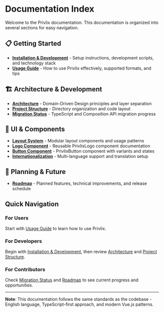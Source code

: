 # Documentation Index

Welcome to the Privlix documentation. This documentation is organized into several sections for easy navigation.

## 📋 Getting Started

- **[Installation & Development](installation.md)** - Setup instructions, development scripts, and technology stack
- **[Usage Guide](usage.md)** - How to use Privlix effectively, supported formats, and tips

## 🏗️ Architecture & Development

- **[Architecture](architecture.md)** - Domain-Driven Design principles and layer separation
- **[Project Structure](project-structure.md)** - Directory organization and code layout
- **[Migration Status](migration-status.md)** - TypeScript and Composition API migration progress

## 🎨 UI & Components

- **[Layout System](layout-system.md)** - Modular layout components and usage patterns
- **[Logo Component](logo_usage.md)** - Reusable PrivlixLogo component documentation
- **[Button Component](button-component.md)** - PrivlixButton component with variants and states
- **[Internationalization](i18n.md)** - Multi-language support and translation setup

## 🚀 Planning & Future

- **[Roadmap](roadmap.md)** - Planned features, technical improvements, and release schedule

## Quick Navigation

### For Users

Start with [Usage Guide](usage.md) to learn how to use Privlix.

### For Developers

Begin with [Installation & Development](installation.md), then review [Architecture](architecture.md) and [Project Structure](project-structure.md).

### For Contributors

Check [Migration Status](migration-status.md) and [Roadmap](roadmap.md) to see current progress and opportunities.

---

**Note**: This documentation follows the same standards as the codebase - English language, TypeScript-first approach, and modern Vue.js patterns.

